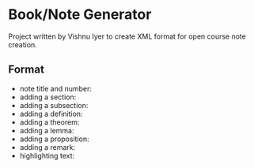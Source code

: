 Book/Note Generator
===================

Project written by Vishnu Iyer to create XML format for open course note creation.

Format
-------
- note title and number: <code><note number = "number" title = "title"></note></code>
- adding a section: <code><section name = "name"></section></code>
- adding a subsection: <code><subsection name ="name"></subsection></code>
- adding a definition: <code><def name="name"></def></code>
- adding a theorem: <code><thm name ="name"></thm></code>
- adding a lemma: <code><lemma name = "name"></lemma></code>
- adding a proposition: <code><prp></prp></code>
- adding a remark: <code><rmk></rmk></code>
- highlighting text: <code><em></em></code>
